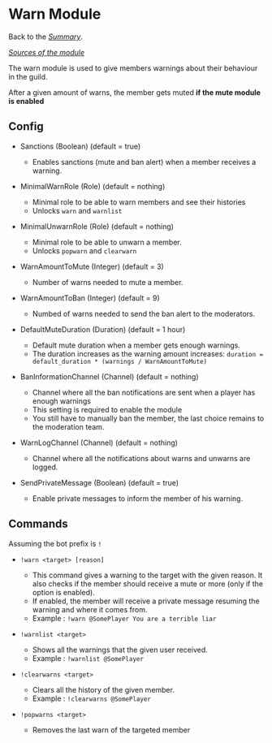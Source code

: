 # Warn Module

Back to the *[Summary](../index.md)*.

*[Sources of the module](../../module_warn.lua)*

The warn module is used to give members warnings about their behaviour in the guild.

After a given amount of warns, the member gets muted __if the mute module is enabled__

## Config


- Sanctions (Boolean) (default = true)
  - Enables sanctions (mute and ban alert) when a member receives a warning.

- MinimalWarnRole (Role) (default = nothing)
  - Minimal role to be able to warn members and see their histories
  - Unlocks `warn` and `warnlist`

- MinimalUnwarnRole (Role) (default = nothing)
  - Minimal role to be able to unwarn a member.
  - Unlocks `popwarn` and `clearwarn`

- WarnAmountToMute (Integer) (default = 3)
  - Number of warns needed to mute a member.

- WarnAmountToBan (Integer) (default = 9)
  - Numbed of warns needed to send the ban alert to the moderators.

- DefaultMuteDuration (Duration) (default = 1 hour)
  - Default mute duration when a member gets enough warnings.
  - The duration increases as the warning amount increases: `duration = default_duration * (warnings / WarnAmountToMute)`

- BanInformationChannel (Channel) (default = nothing)
  - Channel where all the ban notifications are sent when a player has enough warnings
  - This setting is required to enable the module
  - You still have to manually ban the member, the last choice remains to the moderation team.

- WarnLogChannel (Channel) (default = nothing)
  - Channel where all the notifications about warns and unwarns are logged.

- SendPrivateMessage (Boolean) (default = true)
  - Enable private messages to inform the member of his warning.

## Commands

Assuming the bot prefix is `!`

- `!warn <target> [reason]`
  - This command gives a warning to the target with the given reason. It also checks if the member should receive a mute or more (only if the option is enabled).
  - If enabled, the member will receive a private message resuming the warning and where it comes from.
  - Example : `!warn @SomePlayer You are a terrible liar`

- `!warnlist <target>`
  - Shows all the warnings that the given user received.
  - Example : `!warnlist @SomePlayer`

- `!clearwarns <target>`
  - Clears all the history of the given member.
  - Example : `!clearwarns @SomePlayer`

- `!popwarns <target>`
  - Removes the last warn of the targeted member